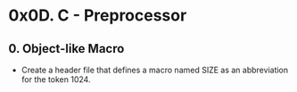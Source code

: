 # 0x0D. C - Preprocessor
## 0. Object-like Macro
* Create a header file that defines a macro named SIZE as an abbreviation for the token 1024.

